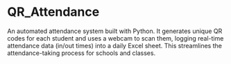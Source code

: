 # QR_Attendance
An automated attendance system built with Python. It generates unique QR codes for each student and uses a webcam to scan them, logging real-time attendance data (in/out times) into a daily Excel sheet. This streamlines the attendance-taking process for schools and classes.
